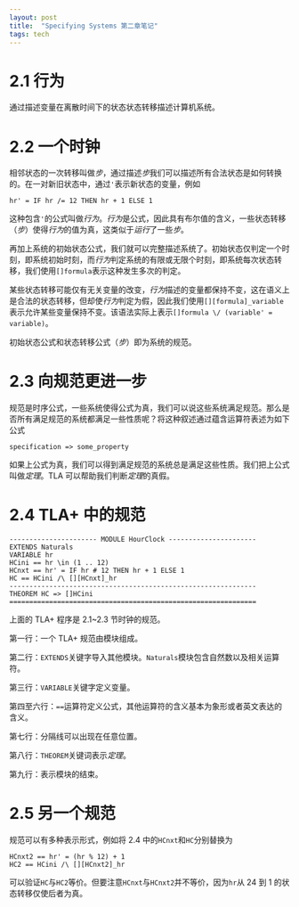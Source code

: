 ```yaml
---
layout: post
title:  "Specifying Systems 第二章笔记"
tags: tech
---
```


# 2.1 行为

通过描述变量在离散时间下的状态状态转移描述计算机系统。

# 2.2 一个时钟

相邻状态的一次转移叫做*步*，通过描述*步*我们可以描述所有合法状态是如何转换的。在一对新旧状态中，通过`'`表示新状态的变量，例如
```
hr' = IF hr /= 12 THEN hr + 1 ELSE 1
```
这种包含`'`的公式叫做*行为*。*行为*是公式，因此具有布尔值的含义，一些状态转移（*步*）使得*行为*的值为真，这类似于*运行*了一些*步*。

再加上系统的初始状态公式，我们就可以完整描述系统了。初始状态仅判定一个时刻，即系统初始时刻，而*行为*判定系统的有限或无限个时刻，即系统每次状态转移，我们使用`[]formula`表示这种发生多次的判定。

某些状态转移可能仅有无关变量的改变，*行为*描述的变量都保持不变，这在语义上是合法的状态转移，但却使*行为*判定为假，因此我们使用`[][formula]_variable`表示允许某些变量保持不变。该语法实际上表示`[]formula \/ (variable' = variable)`。

初始状态公式和状态转移公式（*步*）即为系统的规范。

# 2.3 向规范更进一步

规范是时序公式，一些系统使得公式为真，我们可以说这些系统满足规范。那么是否所有满足规范的系统都满足一些性质呢？将这种叙述通过蕴含运算符表述为如下公式
```
specification => some_property
```
如果上公式为真，我们可以得到满足规范的系统总是满足这些性质。我们把上公式叫做*定理*。TLA 可以帮助我们判断*定理*的真假。

# 2.4 TLA+ 中的规范

```
---------------------- MODULE HourClock ----------------------
EXTENDS Naturals
VARIABLE hr
HCini == hr \in (1 .. 12)
HCnxt == hr' = IF hr # 12 THEN hr + 1 ELSE 1
HC == HCini /\ [][HCnxt]_hr
--------------------------------------------------------------
THEOREM HC => []HCini
==============================================================
```

上面的 TLA+ 程序是 2.1~2.3 节时钟的规范。

第一行：一个 TLA+ 规范由模块组成。

第二行：`EXTENDS`关键字导入其他模块。`Naturals`模块包含自然数以及相关运算符。

第三行：`VARIABLE`关键字定义变量。

第四至六行：`==`运算符定义公式，其他运算符的含义基本为象形或者英文表达的含义。

第七行：分隔线可以出现在任意位置。

第八行：`THEOREM`关键词表示*定理*。

第九行：表示模块的结束。

# 2.5 另一个规范

规范可以有多种表示形式，例如将 2.4 中的`HCnxt`和`HC`分别替换为
```
HCnxt2 == hr' = (hr % 12) + 1
HC2 == HCini /\ [][HCnxt2]_hr
``` 
可以验证`HC`与`HC2`等价。但要注意`HCnxt`与`HCnxt2`并不等价，因为`hr`从 24 到 1 的状态转移仅使后者为真。
